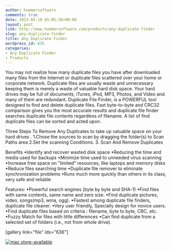 ```yaml
---
author: hummersoftware
comments: true
date: 2013-05-10 05:05:26+00:00
layout: post
link: http://www.hummersoftware.com/products/any-duplicate-finder
slug: any-duplicate-finder
title: Any Duplicate Finder
wordpress_id: 635
categories:
- Any Duplicate Finder
- Products
---
```


You may not realize how many duplicate files you have after downloaded many files from the Internet or duplicate files scattered over your home or corporate network. Duplicate files are usually waste and unnecessary keeping them is merely a waste of valuable hard disk space. Your hard drives may be full of documents, iTunes, iPod, MP3, Photos, and Video and many of them are redundant.
Duplicate File Finder, is a POWERFUL tool designed to find and delete duplicate files. Fast byte-to-byte and CRC32 comparison gives you the most accurate results and duplicate file finder searches duplicate file contents regardless of filename. A list of find duplicate files can be sorted and acted upon.

Three Steps To Remove Any Duplicates to take up valuable space on your hard drives .
1.Chose the sources to scan by dragging the folder(s) to Scan Paths area
2.Set the scanning Conditions.
3. Scan And Remove Duplicates

Benefits
•Identify and recover wasted disk space
•Reducing the time and media used for backups
•Minimize time used to unneeded virus scanning
•Increase free space on "limited" resources, like laptops and memory disks
•Reduce files searching time
•Duplicate file remover to eliminate synchronization problems
•Runs much more quickly than others in its class, very safe and reliable

Features:
•Powerful search engines (byte by byte and SHA-1)
•Find files with same contents, same name and zero size.
•Find duplicate pictures, video, songs(mp3, wma, ogg).
•Fastest among duplicate file finders, duplicate file cleaner.
•Very user friendly, Specially design for novice users.
•Find duplicate files based on criteria : filename, byte to byte, CRC, etc.
•Fuzzy Match for files with little differences
•Can find duplicate from a selected set of folders (i.e., not from whole drive).

[gallery link="file" ids="636"]


[![mac store-available](http://www.hummersoftware.com/wp-content/uploads/2012/12/mas-available.png)](https://itunes.apple.com/us/app/any-duplicate-finder/id633249894?ls=1&mt=12)



